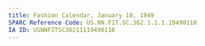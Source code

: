 ```yaml
---
title: Fashion Calendar, January 10, 1949
SPARC Reference Code: US.NN.FIT.SC.362.1.1.1.19490110
IA ID: USNNFITSC36211119490110
---
```

